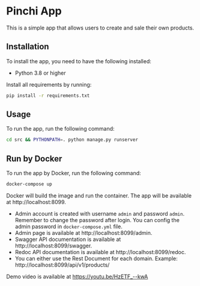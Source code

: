 # Pinchi App

This is a simple app that allows users to create and sale their own products.


## Installation

To install the app, you need to have the following installed:

- Python 3.8 or higher

Install all requirements by running:

```bash
pip install -r requirements.txt
```

## Usage

To run the app, run the following command:

```bash
cd src && PYTHONPATH=. python manage.py runserver
```

## Run by Docker

To run the app by Docker, run the following command:

```bash
docker-compose up
```

Docker will build the image and run the container. The app will be available at http://localhost:8099.

- Admin account is created with username `admin` and password `admin`. Remember to change the password after login. You can config the admin password in `docker-compose.yml` file.
- Admin page is available at http://localhost:8099/admin.
- Swagger API documentation is available at http://localhost:8099/swagger.
- Redoc API documentation is available at http://localhost:8099/redoc.
- You can either use the Rest Document for each domain. Example: http://localhost:8099/api/v1/products/


Demo video is available at https://youtu.be/HzETF_--kwA
